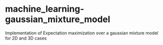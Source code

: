 # machine_learning-gaussian_mixture_model
Implementation of Expectation maximization over a gaussian mixture model
for 2D and 3D cases
